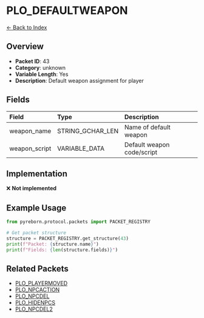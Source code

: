 # PLO_DEFAULTWEAPON

[← Back to Index](../index.md)

## Overview

- **Packet ID**: 43
- **Category**: unknown
- **Variable Length**: Yes
- **Description**: Default weapon assignment for player

## Fields

| Field | Type | Description |
|:------|:-----|:------------|
| weapon_name | STRING_GCHAR_LEN | Name of default weapon |
| weapon_script | VARIABLE_DATA | Default weapon code/script |

## Implementation

❌ **Not implemented**

## Example Usage

```python
from pyreborn.protocol.packets import PACKET_REGISTRY

# Get packet structure
structure = PACKET_REGISTRY.get_structure(43)
print(f"Packet: {structure.name}")
print(f"Fields: {len(structure.fields)}")
```

## Related Packets

- [PLO_PLAYERMOVED](PLO_PLAYERMOVED.md)
- [PLO_NPCACTION](PLO_NPCACTION.md)
- [PLO_NPCDEL](PLO_NPCDEL.md)
- [PLO_HIDENPCS](PLO_HIDENPCS.md)
- [PLO_NPCDEL2](PLO_NPCDEL2.md)
